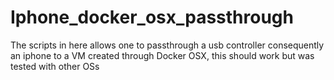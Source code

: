 # Iphone_docker_osx_passthrough
The scripts in here allows one to passthrough a usb controller consequently an iphone to a VM created through Docker OSX, this should work but was tested with other OSs
